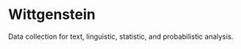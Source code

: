 Wittgenstein
============

Data collection for text, linguistic, statistic, and probabilistic analysis. 
